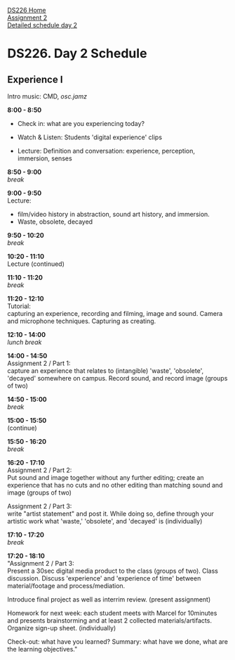 [DS226 Home](home.md)  
[Assignment 2](assignment2.md)  
[Detailed schedule day 2](ds226-schedule-2.pdf)

# DS226. Day 2 Schedule
## Experience I

Intro music: CMD, _osc.jamz_

**8:00 - 8:50**  
- Check in: what are you experiencing today?

- Watch & Listen: Students 'digital experience' clips

- Lecture: Definition and conversation: experience, perception, immersion, senses  

**8:50 - 9:00**  
_break_  
  
**9:00 - 9:50**  
Lecture:  
- film/video history in abstraction, sound art history, and immersion.
- Waste, obsolete, decayed  
  
**9:50 - 10:20**  
_break_  
  
**10:20 - 11:10**  
Lecture (continued)  
  
**11:10 - 11:20**  
_break_  
  
**11:20 - 12:10**  
Tutorial:  
capturing an experience, recording and filming, image and sound. Camera and microphone techniques. Capturing as creating.
  
**12:10 - 14:00**  
_lunch break_  
  
**14:00 - 14:50**  
Assignment 2 / Part 1:  
capture an experience that relates to (intangible) 'waste', 'obsolete', 'decayed' somewhere on campus. Record sound, and record image (groups of two)  
  
**14:50 - 15:00**  
_break_  
  
**15:00 - 15:50**  
(continue)  
  
**15:50 - 16:20**  
_break_  
  
**16:20 - 17:10**  
Assignment 2 / Part 2:  
Put sound and image together without any further editing; create an experience that has no cuts and no other editing than matching sound and image (groups of two)  
  
Assignment 2 / Part 3:  
write "artist statement" and post it. While doing so, define through your artistic work what 'waste,' 'obsolete', and 'decayed' is (individually)
   
**17:10 - 17:20**  
_break_  
  
**17:20 - 18:10**  
"Assignment 2 / Part 3:  
Present a 30sec digital media product to the class (groups of two). Class discussion. Discuss 'experience' and 'experience of time' between material/footage and process/mediation.  
  
Introduce final project as well as interrim review. (present assignment)  
  
Homework for next week: each student meets with Marcel for 10minutes and presents brainstorming and at least 2 collected materials/artifacts. Organize sign-up sheet. (individually)  
  
Check-out: what have you learned? Summary: what have we done, what are the learning objectives."
